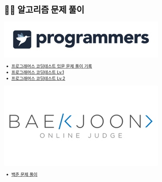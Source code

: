 # 👨‍💻 알고리즘 문제 풀이

<p align="center">
    <img src="/img/programmers-logo-dark.png"/>
</p>

- [프로그래머스 코딩테스트 입문 문제 풀이 기록](https://github.com/MrKeeplearning/algorithm/blob/main/src/main/java/programmers/beginners/README.md)
- [프로그래머스 코딩테스트 Lv.1](https://github.com/MrKeeplearning/algorithm/blob/main/src/main/java/programmers/lv1/README.md)
- [프로그래머스 코딩테스트 Lv.2]()

<p align="center">
    <img src="/img/boj-og.png" width="600"/>
</p>

- [백준 문제 풀이]()